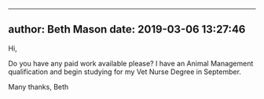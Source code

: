 
---
author: Beth Mason
date: 2019-03-06 13:27:46
---
Hi,

Do you have any paid work available please?  I have an Animal Management qualification and begin studying for my Vet Nurse Degree in September.

Many thanks,
Beth

